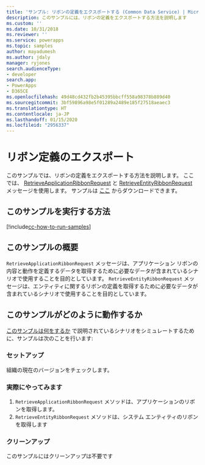 ```yaml
---
title: 'サンプル: リボンの定義をエクスポートする (Common Data Service) | Microsoft Docs'
description: このサンプルには、リボンの定義をエクスポートする方法を説明します
ms.custom: ''
ms.date: 10/31/2018
ms.reviewer: ''
ms.service: powerapps
ms.topic: samples
author: mayadumesh
ms.author: jdaly
manager: ryjones
search.audienceType:
- developer
search.app:
- PowerApps
- D365CE
ms.openlocfilehash: 49d48cd432fb2b45395bbcff558a98378b889d40
ms.sourcegitcommit: 3bf59896a98e5f01289a2489e185f27518aeaec3
ms.translationtype: HT
ms.contentlocale: ja-JP
ms.lasthandoff: 01/15/2020
ms.locfileid: "2956337"
---
```

# <a name="export-ribbon-definitions"></a>リボン定義のエクスポート

このサンプルでは、リボンの定義をエクスポートする方法を説明します。 ここでは、 [RetrieveApplicationRibbonRequest](https://docs.microsoft.com/dotnet/api/microsoft.crm.sdk.messages.retrieveapplicationribbonrequest?view=dynamics-general-ce-9) と [RetrieveEntityRibbonRequest](https://docs.microsoft.com/dotnet/api/microsoft.crm.sdk.messages.retrieveentityribbonrequest?view=dynamics-general-ce-9) メッセージを使用します。 サンプルは [ここ](https://github.com/microsoft/PowerApps-Samples/tree/master/cds/orgsvc/C%23/ExportRibbonDefinitions) からダウンロードできます。


## <a name="how-to-run-this-sample"></a>このサンプルを実行する方法

[!include[cc-how-to-run-samples](../../includes/cc-how-to-run-samples.md)]

## <a name="what-this-sample-does"></a>このサンプルの概要

`RetrieveApplicationRibbonRequest` メッセージは、アプリケーション リボンの内容と動作を定義するデータを取得するために必要なデータが含まれているシナリオで使用することを目的としています。 `RetrieveEntityRibbonRequest` メッセージは、エンティティに関するリボンの定義を取得するために必要なデータが含まれているシナリオで使用することを目的としています。

## <a name="how-this-sample-works"></a>このサンプルがどのように動作するか

[このサンプルは何をするか](#what-this-sample-does) で説明されているシナリオをシミュレートするために、サンプルは次のことを行います:

### <a name="setup"></a>セットアップ

組織の現在のバージョンをチェックします。

### <a name="demonstrate"></a>実際にやってみます

1. `RetrieveApplicationRibbonRequest` メソッドは、アプリケーションのリボンを取得します。
2. `RetrieveEntityRibbonRequest` メソッドは、システム エンティティのリボンを取得します

### <a name="clean-up"></a>クリーンアップ

このサンプルにはクリーンアップは不要です
